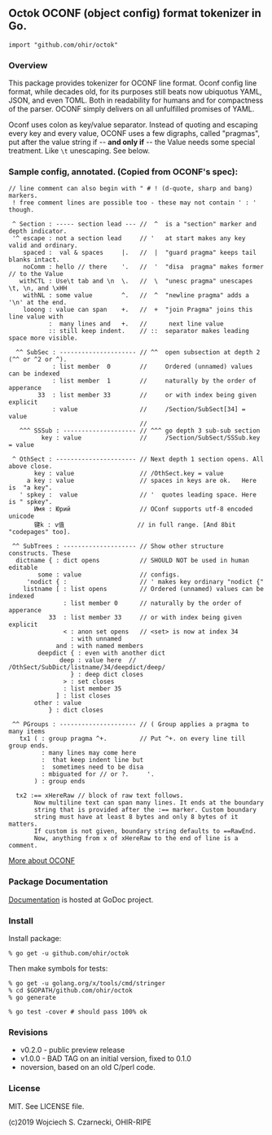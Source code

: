 ## Octok OCONF (object config) format tokenizer in Go.

`import "github.com/ohir/octok"`

### Overview

This package provides tokenizer for OCONF line format. Oconf config line 
format, while decades old, for its purposes still beats now ubiquotus YAML, JSON,
and even TOML. Both in readability for humans and for compactness of the parser.
OCONF simply delivers on all unfulfilled promises of YAML.

Oconf uses colon as key/value separator. Instead of quoting and escaping every
key and every value, OCONF uses a few digraphs, called "pragmas", put after the
value string if -- **and only if** -- the Value needs some special treatment. 
Like `\t` unescaping. See below.


### Sample config, annotated. (Copied from OCONF's spec):

```
// line comment can also begin with " # ! (d-quote, sharp and bang) markers.
 ! free comment lines are possible too - these may not contain ' : ' though.

 ^ Section : ----- section lead --- //  ^  is a "section" marker and depth indicator. 
 '^ escape : not a section lead     // '   at start makes any key valid and ordinary.
    spaced :  val & spaces     |.   //  |  "guard pragma" keeps tail blanks intact.
    noComm : hello // there    '.   //  '  "disa  pragma" makes former // to the Value
   withCTL : Use\t tab and \n  \.   //  \  "unesc pragma" unescapes \t, \n, and \xHH
    withNL : some value        ^.   //  ^  "newline pragma" adds a '\n' at the end.
    looong : value can span    +.   //  +  "join Pragma" joins this line value with
           :  many lines and   +.   //      next line value 
           :: still keep indent.    // ::  separator makes leading space more visible.

  ^^ SubSec : --------------------- // ^^  open subsection at depth 2 (^^ or ^2 or ^).
            : list member  0        //     Ordered (unnamed) values can be indexed 
            : list member  1        //     naturally by the order of apperance
        33  : list member 33        //     or with index being given explicit
            : value                 //     /Section/SubSect[34] = value
                                    // 
   ^^^ SSSub : -------------------- // ^^^ go depth 3 sub-sub section
         key : value                //     /Section/SubSect/SSSub.key = value

 ^ OthSect : ---------------------- // Next depth 1 section opens. All above close.
       key : value                  // /OthSect.key = value
     a key : value                  // spaces in keys are ok.   Here is  "a key".
   ' spkey :  value                 // '  quotes leading space. Here is " spkey".
       Имя : Юрий                   // OConf supports utf-8 encoded unicode
       键k : v值                    // in full range. [And 8bit "codepages" too].

 ^^ SubTrees : -------------------- // Show other structure constructs. These 
  dictname { : dict opens           // SHOULD NOT be used in human editable
        some : value                // configs.
     'nodict { :                    // ' makes key ordinary "nodict {" 
    listname [ : list opens         // Ordered (unnamed) values can be indexed 
               : list member 0      // naturally by the order of apperance
           33  : list member 33     // or with index being given explicit
               < : anon set opens   // <set> is now at index 34
                 : with unnamed    
             and : with named members 
        deepdict { : even with another dict 
              deep : value here  // /OthSect/SubDict/listname/34/deepdict/deep/
                 } : deep dict closes
               > : set closes
               : list member 35
             ] : list closes
       other : value
           } : dict closes

 ^^ PGroups : --------------------- // ( Group applies a pragma to many items
   tx1 ( : group pragma ^+.         // Put ^+. on every line till group ends.
         : many lines may come here
         :  that keep indent line but
         :  sometimes need to be disa
         : mbiguated for // or ?.     '.
       ) : group ends

  tx2 :== xHereRaw // block of raw text follows.             
       Now multiline text can span many lines. It ends at the boundary
       string that is provided after the :== marker. Custom boundary
       string must have at least 8 bytes and only 8 bytes of it matters.
       If custom is not given, boundary string defaults to ==RawEnd.
       Now, anything from x of xHereRaw to the end of line is a comment.
```

[More about OCONF](https://github.com/ohir/oconf-std)

### Package Documentation

[Documentation](http://godoc.org/github.com/ohir/octok) is hosted at GoDoc project.


### Install

Install package:

```
% go get -u github.com/ohir/octok
```

Then make symbols for tests:
```
% go get -u golang.org/x/tools/cmd/stringer 
% cd $GOPATH/github.com/ohir/octok
% go generate

% go test -cover # should pass 100% ok
```

### Revisions

  - v0.2.0 - public preview release
  - v1.0.0 - BAD TAG on an initial version, fixed to 0.1.0
  - noversion, based on an old C/perl code.


### License

MIT. See LICENSE file.

(c)2019 Wojciech S. Czarnecki, OHIR-RIPE

